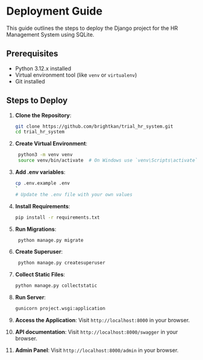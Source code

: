 # Deployment Guide

This guide outlines the steps to deploy the Django project for the HR Management System using SQLite.

## Prerequisites

- Python 3.12.x installed
- Virtual environment tool (like `venv` or `virtualenv`)
- Git installed

## Steps to Deploy

1. **Clone the Repository**:
   ```bash
   git clone https://github.com/brightkan/trial_hr_system.git
   cd trial_hr_system

2. **Create Virtual Environment**:
   ```bash
    python3 -m venv venv
    source venv/bin/activate  # On Windows use `venv\Scripts\activate`

3. **Add .env variables**:
   ```bash
   cp .env.example .env
   `
   # Update the .env file with your own values

4. **Install Requirements**:
    ```bash
    pip install -r requirements.txt
    
   
5. **Run Migrations**:
   ```bash
    python manage.py migrate
   
6. **Create Superuser**:
    ```bash
     python manage.py createsuperuser
   
7. **Collect Static Files**:
    ```bash
    python manage.py collectstatic
   
8. **Run Server**:
    ```bash
    gunicorn project.wsgi:application

9. **Access the Application**:
    Visit `http://localhost:8000` in your browser.

10. **API documentation**:
    Visit `http://localhost:8000/swagger` in your browser.

11. **Admin Panel**:
    Visit `http://localhost:8000/admin` in your browser.



